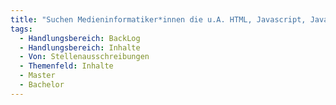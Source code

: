 ```yaml
---
title: "Suchen Medieninformatiker*innen die u.A. HTML, Javascript, Java, C beherrschen."
tags:
  - Handlungsbereich: BackLog
  - Handlungsbereich: Inhalte
  - Von: Stellenausschreibungen
  - Themenfeld: Inhalte
  - Master
  - Bachelor
---
```

